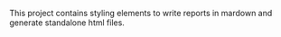 This project contains styling elements to write reports in mardown and generate standalone html files.

